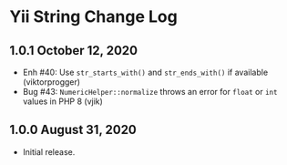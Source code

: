 # Yii String Change Log

## 1.0.1 October 12, 2020

- Enh #40: Use `str_starts_with()` and `str_ends_with()` if available (viktorprogger)
- Bug #43: `NumericHelper::normalize` throws an error for `float` or `int` values in PHP 8 (vjik)

## 1.0.0 August 31, 2020

- Initial release.
